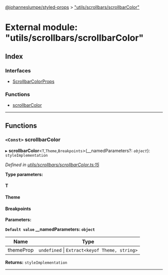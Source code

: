 [@johanneslumpe/styled-props](../README.md) > ["utils/scrollbars/scrollbarColor"](../modules/_utils_scrollbars_scrollbarcolor_.md)

# External module: "utils/scrollbars/scrollbarColor"

## Index

### Interfaces

* [ScrollbarColorProps](../interfaces/_utils_scrollbars_scrollbarcolor_.scrollbarcolorprops.md)

### Functions

* [scrollbarColor](_utils_scrollbars_scrollbarcolor_.md#scrollbarcolor)

---

## Functions

<a id="scrollbarcolor"></a>

### `<Const>` scrollbarColor

▸ **scrollbarColor**<`T`,`Theme`,`Breakpoints`>(__namedParameters?: *`object`*): `styleImplementation`

*Defined in [utils/scrollbars/scrollbarColor.ts:15](https://github.com/johanneslumpe/styled-props/blob/8e709f1/src/utils/scrollbars/scrollbarColor.ts#L15)*

**Type parameters:**

#### T 
#### Theme 
#### Breakpoints 
**Parameters:**

**`Default value` __namedParameters: `object`**

| Name | Type |
| ------ | ------ |
| themeProp | `undefined` \| `Extract<keyof Theme, string>` |

**Returns:** `styleImplementation`

___

